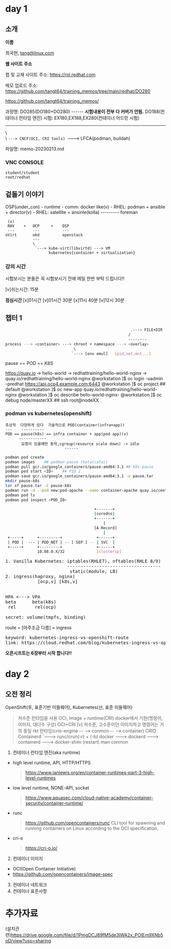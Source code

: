 
# day 1

## 소개

__이름__

최국현, tang@linux.com


__웹 사이트 주소__

랩 및 교재 사이트 주소: https://rol.redhat.com

메모 업로드 주소: https://github.com/tangt64/training_memos/tree/main/redhat/DO280

https://github.com/tangt64/training_memos/

과정명: DO285(DO180+DO280)
       ------
       **시험내용이 전부 다 커버가 안됨.**
       DO188(컨테이너 런타임 엔진)
시험:
EX180,EX188,EX280(컨테이너 어드민 시험)
----- ----- -----
\           \
 \           `---> CNCF(OCI, CRI tools)
  `---> LFCA(podman, buildah)

파일명: memo-20230213.md 

### VNC CONSOLE

```
student/student
root/redhat
```


## 겉돌기 이야기

OSP(under_con)
    - runtime
    - comm: docker like(v)
    - RHEL: podman + ansible + director(v)
    - RHEL: satellite + ansinle(kolla)
            ---------
            foreman
```
 (x)
 RHV    +   OCP     +    OSP
 ---        ---          ---
oVirt       okd          openstack
            ---
            \
             `---> kube-virt(libvirtd) ---> VM
                   kubernetes{container + virtualization}
```

### 강의 시간


시험보시는 분들은 꼭 시험보시기 전에 메일 한번 부탁 드립니다!!

[v]쉬는시간: 15분

**점심시간**
[x]01시간
[v]01시간 30분 
[x]11시 40분
[v]12시 30분 

## 챕터 1

```bash
                                                       .---> FILE+DIR
                                                      /     
                                                      --------
process ---> <container> ---> chroot + namespace ---> <overlay> 
                              \
                             `---> [env emul]   [pid,net,mnt...]

```
pause == POD == K8S


https://quay.io
-> hello-world
-> redhattraining/hello-world-nginx 
-> quay.io/redhattraining/hello-world-nginx
@workstation ]$ oc login -uadmin -predhat https://api.ocp4.example.com:6443
@workstation ]$ oc project ## default
@workstation ]$ oc new-app quay.io/redhattraining/hello-world-nginx
@workstation ]$ oc describe hello-world-nginx-<XXX>
@workstation ]$ oc debug node/masterXX   ## ssh root@nodeXX


### podman vs kubernetes(openshift)

```
추상적  다양하게 있다  기술적으로 POD(container(infra+app))
---    ----------
POD == pause(k8s) == infra container + app(pod app)(v)
      ------------
       요청이 있을때만 동작,cgroup(resource scale down) -> idle
                          ------
```


```bash
podman pod create
podman images    ## podman-pause (kata(cata))
podman pull gcr.io/google_containers/pause-amd64:3.1 ## k8s-pause
podman pod start <ID>    ## PID 1
podman save gcr.io/google_containers/pause-amd64:3.1 -o pause.tar
mkdir pause-k8s
tar xf pause.tar -C pause-k8s 
podman run -d --pod new:pod-apache --name container-apache quay.io/centos7/httpd-24-centos7 
podman pod ls
podman pod inspect <POD_ID>
```

```bash
                                       +-------+
                                       |coredns|
                                       +-------+
                                           |
                                       [A Record]
                                           |
 +-----+      +---------+               +------+
 | POD |  --- | POD_NET | -- [ SEP ] -- | SVC  |
 +-----+      +---------+               +------+
              10.88.0.X/32              [clusterip]
```
<pre>
1. Vanilla Kubernetes: iptables(RHLE7), nftables(RHLE 8/9)
                       -----------------------------------
                        static(module, LB)
2. ingress(haproxy, nginx)                        
            [ocp,v] [k8s,v]


HPA <---> VPA
beta      beta(k8s)
 rel       rel(ocp)

secret: volume(tmpfs, binding)
</pre>


route = [아주조금 다름] = ingress 

<pre>
keyword: kubernetes-ingress-vs-openshift-route
link: https://cloud.redhat.com/blog/kubernetes-ingress-vs-openshift-route
</pre>


**오픈시프트는 6장부터 시작 합니다!!**

# day 2

## 오전 정리

OpenShift(후, 표준기반 미들웨어), Kubernetes(선, 표준 미들웨어)
> 저수준 런타임을 사용
> OCI, Image + runtime(CRI)
> docker에서 기원(명령어, 이미지, 대다수 구성)
> OCI+CRI [v]
> 저수준, 고수준이던 이미지하고 명령어는 거의 동일
>                                  rkt
> 런타임(crio-engine -- <exec> --> conmon -- <fork> --> container)
>              CRIO                      \
>              Containerd                 `---> runc/crun(-r) + (-b)
> docker ---> dockerd ---> containerd ---> docker-shim 
> (restart)
> man conmon 

1. 컨테이너 런타임 엔진(aka runtime)
  - high level runtime, API, HTTP/HTTPS
    > https://www.ianlewis.org/en/container-runtimes-part-3-high-level-runtimes
  - low level runtime, NONE-API, socket
    > https://www.aquasec.com/cloud-native-academy/container-security/container-runtime/
  - runc
    > https://github.com/opencontainers/runc
    > CLI tool for spawning and running containers on Linux according to the OCI specification.
  - cri-o
    > https://cri-o.io/
2. 컨테이너 이미지
  - OCI(Open Container Initiative)
  - https://github.com/opencontainers/image-spec
3. 컨테이너 네트워크
4. 컨테이너 표준사항

# 추가자료

(설치관련)<https://drive.google.com/file/d/1PmgDCJ89fM5de3IWA2x_POIEm9XNb5oD/view?usp=sharing>